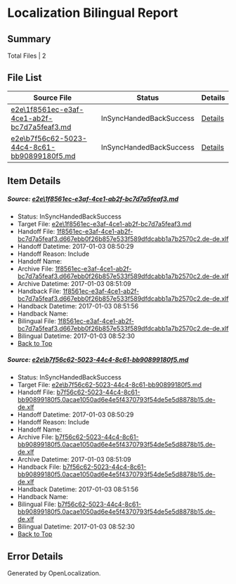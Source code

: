 # <a name='report-top'></a> Localization Bilingual Report

## Summary
 Total Files | 2

## File List
 Source File | Status | Details 
 ----------- | ------ | ------- 
 [e2e\1f8561ec-e3af-4ce1-ab2f-bc7d7a5feaf3.md](https://github.com/OpenLocalizationTestOrg/ol-test1/blob/e899886868cffddbd4016a41d72e08a7a9dd6a73/e2e/1f8561ec-e3af-4ce1-ab2f-bc7d7a5feaf3.md) | InSyncHandedBackSuccess | [Details](#e379ccdccb9392aedd73b9ecbb047c8bd67343ce1)
 [e2e\b7f56c62-5023-44c4-8c61-bb90899180f5.md](https://github.com/OpenLocalizationTestOrg/ol-test1/blob/e899886868cffddbd4016a41d72e08a7a9dd6a73/e2e/b7f56c62-5023-44c4-8c61-bb90899180f5.md) | InSyncHandedBackSuccess | [Details](#7939738d19ed0bf05e114555023f0a76cbbf634a2)

## Item Details
##### <a name='e379ccdccb9392aedd73b9ecbb047c8bd67343ce1'></a> Source: [e2e\1f8561ec-e3af-4ce1-ab2f-bc7d7a5feaf3.md](https://github.com/OpenLocalizationTestOrg/ol-test1/blob/e899886868cffddbd4016a41d72e08a7a9dd6a73/e2e/1f8561ec-e3af-4ce1-ab2f-bc7d7a5feaf3.md)
* Status: InSyncHandedBackSuccess
* Target File: [e2e\1f8561ec-e3af-4ce1-ab2f-bc7d7a5feaf3.md](https://github.com/OpenLocalizationTestOrg/ol-test1-dede/blob/6a40fb86e4700aad3e292ba7f930e4dc186c0dae/e2e/1f8561ec-e3af-4ce1-ab2f-bc7d7a5feaf3.md)
* Handoff File: [1f8561ec-e3af-4ce1-ab2f-bc7d7a5feaf3.d667ebb0f26b857e533f589dfdcabb1a7b2570c2.de-de.xlf](https://github.com/OpenLocalizationTestOrg/ol-test1-handoff/blob/12e053ed2f3788d77691681f024e4b047b32ba13/ol-handoff/OpenLocalizationTestOrg/ol-test1-dede/ci/ht/1f8561ec-e3af-4ce1-ab2f-bc7d7a5feaf3.d667ebb0f26b857e533f589dfdcabb1a7b2570c2.de-de.xlf)
* Handoff Datetime: 2017-01-03 08:50:29
* Handoff Reason: Include
* Handoff Name: 
* Archive File: [1f8561ec-e3af-4ce1-ab2f-bc7d7a5feaf3.d667ebb0f26b857e533f589dfdcabb1a7b2570c2.de-de.xlf](https://github.com/OpenLocalizationTestOrg/ol-test1-handoff/blob/9348cfbbb241ba4cef82ccdadd06d1b00f86f558/ol-archive/OpenLocalizationTestOrg/ol-test1-dede/ci/ht/1f8561ec-e3af-4ce1-ab2f-bc7d7a5feaf3.d667ebb0f26b857e533f589dfdcabb1a7b2570c2.de-de.xlf)
* Archive Datetime: 2017-01-03 08:51:09
* Handback File: [1f8561ec-e3af-4ce1-ab2f-bc7d7a5feaf3.d667ebb0f26b857e533f589dfdcabb1a7b2570c2.de-de.xlf](https://github.com/OpenLocalizationTestOrg/ol-test1-handback/blob/95babda44e0fe5757783033d5d2d1b205d53fd19/ol-handback/OpenLocalizationTestOrg/ol-test1-dede/ci/ht/1f8561ec-e3af-4ce1-ab2f-bc7d7a5feaf3.d667ebb0f26b857e533f589dfdcabb1a7b2570c2.de-de.xlf)
* Handback Datetime: 2017-01-03 08:51:56
* Handback Name: 
* Bilingual File: [1f8561ec-e3af-4ce1-ab2f-bc7d7a5feaf3.d667ebb0f26b857e533f589dfdcabb1a7b2570c2.de-de.xlf](https://github.com/OpenLocalizationTestOrg/ol-test1-handback/blob/95babda44e0fe5757783033d5d2d1b205d53fd19/ol-handback/OpenLocalizationTestOrg/ol-test1-dede/ci/ht/1f8561ec-e3af-4ce1-ab2f-bc7d7a5feaf3.d667ebb0f26b857e533f589dfdcabb1a7b2570c2.de-de.xlf)
* Bilingual Datetime: 2017-01-03 08:52:30
* [Back to Top](#report-top)

##### <a name='7939738d19ed0bf05e114555023f0a76cbbf634a2'></a> Source: [e2e\b7f56c62-5023-44c4-8c61-bb90899180f5.md](https://github.com/OpenLocalizationTestOrg/ol-test1/blob/e899886868cffddbd4016a41d72e08a7a9dd6a73/e2e/b7f56c62-5023-44c4-8c61-bb90899180f5.md)
* Status: InSyncHandedBackSuccess
* Target File: [e2e\b7f56c62-5023-44c4-8c61-bb90899180f5.md](https://github.com/OpenLocalizationTestOrg/ol-test1-dede/blob/6a40fb86e4700aad3e292ba7f930e4dc186c0dae/e2e/b7f56c62-5023-44c4-8c61-bb90899180f5.md)
* Handoff File: [b7f56c62-5023-44c4-8c61-bb90899180f5.0acae1050ad6e4e5f4370793f54de5e5d8878b15.de-de.xlf](https://github.com/OpenLocalizationTestOrg/ol-test1-handoff/blob/12e053ed2f3788d77691681f024e4b047b32ba13/ol-handoff/OpenLocalizationTestOrg/ol-test1-dede/ci/ht/b7f56c62-5023-44c4-8c61-bb90899180f5.0acae1050ad6e4e5f4370793f54de5e5d8878b15.de-de.xlf)
* Handoff Datetime: 2017-01-03 08:50:29
* Handoff Reason: Include
* Handoff Name: 
* Archive File: [b7f56c62-5023-44c4-8c61-bb90899180f5.0acae1050ad6e4e5f4370793f54de5e5d8878b15.de-de.xlf](https://github.com/OpenLocalizationTestOrg/ol-test1-handoff/blob/9348cfbbb241ba4cef82ccdadd06d1b00f86f558/ol-archive/OpenLocalizationTestOrg/ol-test1-dede/ci/ht/b7f56c62-5023-44c4-8c61-bb90899180f5.0acae1050ad6e4e5f4370793f54de5e5d8878b15.de-de.xlf)
* Archive Datetime: 2017-01-03 08:51:09
* Handback File: [b7f56c62-5023-44c4-8c61-bb90899180f5.0acae1050ad6e4e5f4370793f54de5e5d8878b15.de-de.xlf](https://github.com/OpenLocalizationTestOrg/ol-test1-handback/blob/95babda44e0fe5757783033d5d2d1b205d53fd19/ol-handback/OpenLocalizationTestOrg/ol-test1-dede/ci/ht/b7f56c62-5023-44c4-8c61-bb90899180f5.0acae1050ad6e4e5f4370793f54de5e5d8878b15.de-de.xlf)
* Handback Datetime: 2017-01-03 08:51:56
* Handback Name: 
* Bilingual File: [b7f56c62-5023-44c4-8c61-bb90899180f5.0acae1050ad6e4e5f4370793f54de5e5d8878b15.de-de.xlf](https://github.com/OpenLocalizationTestOrg/ol-test1-handback/blob/95babda44e0fe5757783033d5d2d1b205d53fd19/ol-handback/OpenLocalizationTestOrg/ol-test1-dede/ci/ht/b7f56c62-5023-44c4-8c61-bb90899180f5.0acae1050ad6e4e5f4370793f54de5e5d8878b15.de-de.xlf)
* Bilingual Datetime: 2017-01-03 08:52:30
* [Back to Top](#report-top)


## Error Details

Generated by OpenLocalization.
